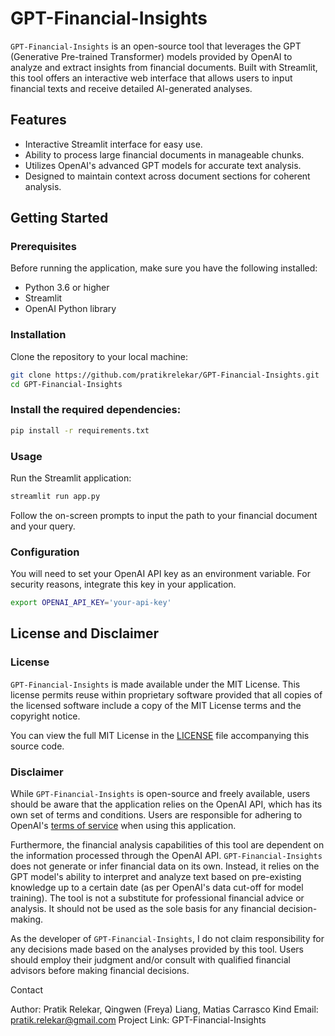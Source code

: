 # GPT-Financial-Insights

`GPT-Financial-Insights` is an open-source tool that leverages the GPT (Generative Pre-trained Transformer) models provided by OpenAI to analyze and extract insights from financial documents. Built with Streamlit, this tool offers an interactive web interface that allows users to input financial texts and receive detailed AI-generated analyses.

## Features

- Interactive Streamlit interface for easy use.
- Ability to process large financial documents in manageable chunks.
- Utilizes OpenAI's advanced GPT models for accurate text analysis.
- Designed to maintain context across document sections for coherent analysis.

## Getting Started

### Prerequisites

Before running the application, make sure you have the following installed:
- Python 3.6 or higher
- Streamlit
- OpenAI Python library

### Installation

Clone the repository to your local machine:

```bash
git clone https://github.com/pratikrelekar/GPT-Financial-Insights.git
cd GPT-Financial-Insights
```
### Install the required dependencies:
```bash
pip install -r requirements.txt
```

### Usage
Run the Streamlit application:
```bash
streamlit run app.py
```
Follow the on-screen prompts to input the path to your financial document and your query.

### Configuration
You will need to set your OpenAI API key as an environment variable. For security reasons, integrate this key in your application.
```bash
export OPENAI_API_KEY='your-api-key'
```
## License and Disclaimer

### License

`GPT-Financial-Insights` is made available under the MIT License. This license permits reuse within proprietary software provided that all copies of the licensed software include a copy of the MIT License terms and the copyright notice.

You can view the full MIT License in the [LICENSE](https://opensource.org/license/afl-3-0-php/) file accompanying this source code.

### Disclaimer

While `GPT-Financial-Insights` is open-source and freely available, users should be aware that the application relies on the OpenAI API, which has its own set of terms and conditions. Users are responsible for adhering to OpenAI's [terms of service](https://openai.com/terms/) when using this application.

Furthermore, the financial analysis capabilities of this tool are dependent on the information processed through the OpenAI API. `GPT-Financial-Insights` does not generate or infer financial data on its own. Instead, it relies on the GPT model's ability to interpret and analyze text based on pre-existing knowledge up to a certain date (as per OpenAI's data cut-off for model training). The tool is not a substitute for professional financial advice or analysis. It should not be used as the sole basis for any financial decision-making.

As the developer of `GPT-Financial-Insights`, I do not claim responsibility for any decisions made based on the analyses provided by this tool. Users should employ their judgment and/or consult with qualified financial advisors before making financial decisions.


Contact

Author: Pratik Relekar, Qingwen (Freya) Liang, Matias Carrasco Kind
Email: pratik.relekar@gmail.com
Project Link: GPT-Financial-Insights


